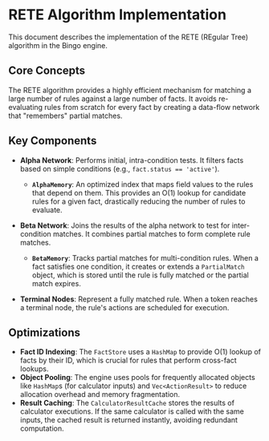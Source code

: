 # RETE Algorithm Implementation

This document describes the implementation of the RETE (REgular Tree) algorithm in the Bingo engine.

## Core Concepts

The RETE algorithm provides a highly efficient mechanism for matching a large number of rules against a large number of facts. It avoids re-evaluating rules from scratch for every fact by creating a data-flow network that "remembers" partial matches.

## Key Components

-   **Alpha Network**: Performs initial, intra-condition tests. It filters facts based on simple conditions (e.g., `fact.status == 'active'`).
    -   **`AlphaMemory`**: An optimized index that maps field values to the rules that depend on them. This provides an O(1) lookup for candidate rules for a given fact, drastically reducing the number of rules to evaluate.

-   **Beta Network**: Joins the results of the alpha network to test for inter-condition matches. It combines partial matches to form complete rule matches.
    -   **`BetaMemory`**: Tracks partial matches for multi-condition rules. When a fact satisfies one condition, it creates or extends a `PartialMatch` object, which is stored until the rule is fully matched or the partial match expires.

-   **Terminal Nodes**: Represent a fully matched rule. When a token reaches a terminal node, the rule's actions are scheduled for execution.

## Optimizations

-   **Fact ID Indexing**: The `FactStore` uses a `HashMap` to provide O(1) lookup of facts by their ID, which is crucial for rules that perform cross-fact lookups.
-   **Object Pooling**: The engine uses pools for frequently allocated objects like `HashMap`s (for calculator inputs) and `Vec<ActionResult>` to reduce allocation overhead and memory fragmentation.
-   **Result Caching**: The `CalculatorResultCache` stores the results of calculator executions. If the same calculator is called with the same inputs, the cached result is returned instantly, avoiding redundant computation.